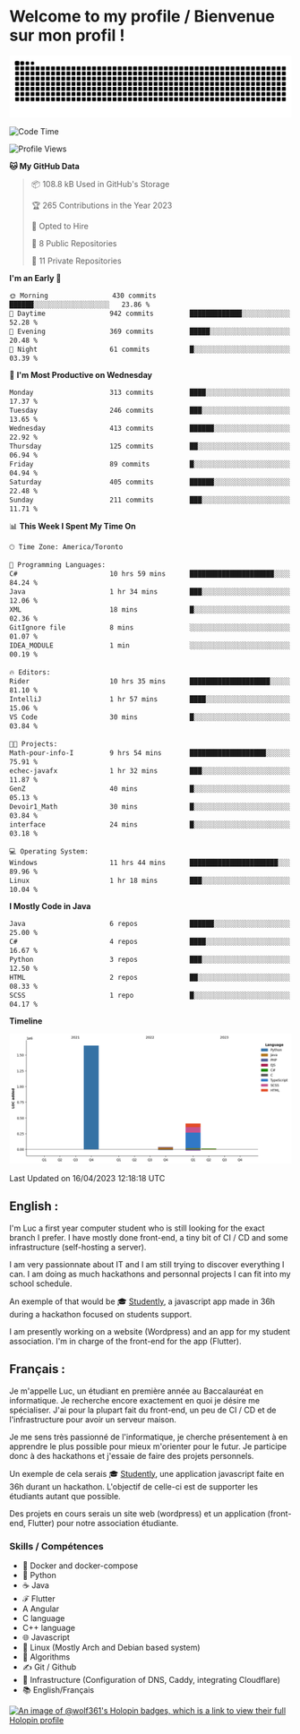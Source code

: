 # Welcome to my profile / Bienvenue sur mon profil !

![snake gif](https://github.com/wolf-361/wolf-361/blob/output/github-contribution-grid-snake.svg)

<!--START_SECTION:waka-->
![Code Time](http://img.shields.io/badge/Code%20Time-16%20hrs%2031%20mins-blue)

![Profile Views](http://img.shields.io/badge/Profile%20Views-5-blue)

**🐱 My GitHub Data** 

> 📦 108.8 kB Used in GitHub's Storage 
 > 
> 🏆 265 Contributions in the Year 2023
 > 
> 💼 Opted to Hire
 > 
> 📜 8 Public Repositories 
 > 
> 🔑 11 Private Repositories 
 > 
**I'm an Early 🐤** 

```text
🌞 Morning                430 commits         ██████░░░░░░░░░░░░░░░░░░░   23.86 % 
🌆 Daytime                942 commits         █████████████░░░░░░░░░░░░   52.28 % 
🌃 Evening                369 commits         █████░░░░░░░░░░░░░░░░░░░░   20.48 % 
🌙 Night                  61 commits          █░░░░░░░░░░░░░░░░░░░░░░░░   03.39 % 
```
📅 **I'm Most Productive on Wednesday** 

```text
Monday                   313 commits         ████░░░░░░░░░░░░░░░░░░░░░   17.37 % 
Tuesday                  246 commits         ███░░░░░░░░░░░░░░░░░░░░░░   13.65 % 
Wednesday                413 commits         ██████░░░░░░░░░░░░░░░░░░░   22.92 % 
Thursday                 125 commits         ██░░░░░░░░░░░░░░░░░░░░░░░   06.94 % 
Friday                   89 commits          █░░░░░░░░░░░░░░░░░░░░░░░░   04.94 % 
Saturday                 405 commits         ██████░░░░░░░░░░░░░░░░░░░   22.48 % 
Sunday                   211 commits         ███░░░░░░░░░░░░░░░░░░░░░░   11.71 % 
```


📊 **This Week I Spent My Time On** 

```text
🕑︎ Time Zone: America/Toronto

💬 Programming Languages: 
C#                       10 hrs 59 mins      █████████████████████░░░░   84.24 % 
Java                     1 hr 34 mins        ███░░░░░░░░░░░░░░░░░░░░░░   12.06 % 
XML                      18 mins             █░░░░░░░░░░░░░░░░░░░░░░░░   02.36 % 
GitIgnore file           8 mins              ░░░░░░░░░░░░░░░░░░░░░░░░░   01.07 % 
IDEA_MODULE              1 min               ░░░░░░░░░░░░░░░░░░░░░░░░░   00.19 % 

🔥 Editors: 
Rider                    10 hrs 35 mins      ████████████████████░░░░░   81.10 % 
IntelliJ                 1 hr 57 mins        ████░░░░░░░░░░░░░░░░░░░░░   15.06 % 
VS Code                  30 mins             █░░░░░░░░░░░░░░░░░░░░░░░░   03.84 % 

🐱‍💻 Projects: 
Math-pour-info-I         9 hrs 54 mins       ███████████████████░░░░░░   75.91 % 
echec-javafx             1 hr 32 mins        ███░░░░░░░░░░░░░░░░░░░░░░   11.87 % 
GenZ                     40 mins             █░░░░░░░░░░░░░░░░░░░░░░░░   05.13 % 
Devoir1_Math             30 mins             █░░░░░░░░░░░░░░░░░░░░░░░░   03.84 % 
interface                24 mins             █░░░░░░░░░░░░░░░░░░░░░░░░   03.18 % 

💻 Operating System: 
Windows                  11 hrs 44 mins      ██████████████████████░░░   89.96 % 
Linux                    1 hr 18 mins        ███░░░░░░░░░░░░░░░░░░░░░░   10.04 % 
```

**I Mostly Code in Java** 

```text
Java                     6 repos             ██████░░░░░░░░░░░░░░░░░░░   25.00 % 
C#                       4 repos             ████░░░░░░░░░░░░░░░░░░░░░   16.67 % 
Python                   3 repos             ███░░░░░░░░░░░░░░░░░░░░░░   12.50 % 
HTML                     2 repos             ██░░░░░░░░░░░░░░░░░░░░░░░   08.33 % 
SCSS                     1 repo              █░░░░░░░░░░░░░░░░░░░░░░░░   04.17 % 
```



**Timeline**

![Lines of Code chart](https://raw.githubusercontent.com/wolf-361/wolf-361/main/assets/bar_graph.png)


 Last Updated on 16/04/2023 12:18:18 UTC
<!--END_SECTION:waka-->

## English : 

I'm Luc a first year computer student who is still looking for the exact branch I prefer. I have mostly done front-end, a tiny bit of CI / CD and some infrastructure (self-hosting a server).

I am very passionnate about IT and I am still trying to discover everything I can. I am doing as much hackathons and personnal projects I can fit into my school schedule.

An exemple of that would be 🎓 [Studently](https://github.com/wolf-361/Studently-CodeJam12), a javascript app made in 36h during a hackathon focused on students support.

I am presently working on a website (Wordpress) and an app for my student association. I'm in charge of the front-end for the app (Flutter).

## Français :

Je m'appelle Luc, un étudiant en première année au Baccalauréat en informatique. Je recherche encore exactement en quoi je désire me spécialiser. J'ai pour la plupart fait du front-end, un peu de CI / CD et de l'infrastructure pour avoir un serveur maison.

Je me sens très passionné de l'informatique, je cherche présentement à en apprendre le plus possible pour mieux m'orienter pour le futur. Je participe donc à des hackathons et j'essaie de faire des projets personnels.

Un exemple de cela serais 🎓 [Studently](https://github.com/wolf-361/Studently-CodeJam12), une application javascript faite en 36h durant un hackathon. L'objectif de celle-ci est de supporter les étudiants autant que possible.

Des projets en cours serais un site web (wordpress) et un application (front-end, Flutter) pour notre association étudiante.

###  Skills / Compétences

* 🐋 Docker and docker-compose
* 🐍 Python
* ☕ Java
* ℱ Flutter
* A Angular
* C language
* C++ language
* 🌐 Javascript
* 🐧 Linux (Mostly Arch and Debian based system)
* 🧩 Algorithms
* ✍️ Git / Github
* 📜 Infrastructure (Configuration of DNS, Caddy, integrating Cloudflare)
* 📚 English/Français

[![An image of @wolf361's Holopin badges, which is a link to view their full Holopin profile](https://holopin.me/wolf361)](https://holopin.io/@wolf361)


